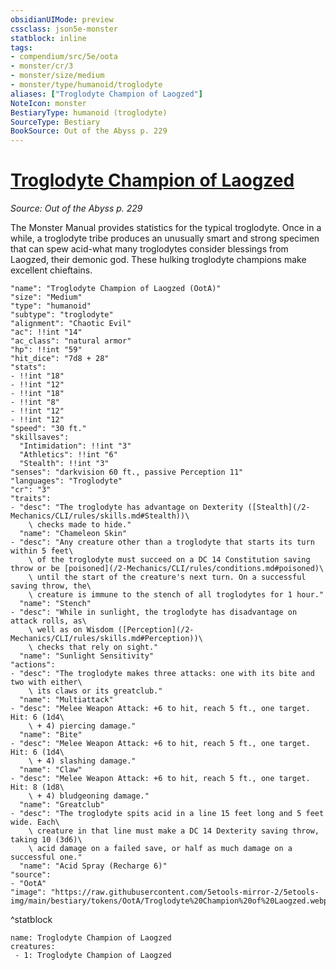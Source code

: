 ```yaml
---
obsidianUIMode: preview
cssclass: json5e-monster
statblock: inline
tags:
- compendium/src/5e/oota
- monster/cr/3
- monster/size/medium
- monster/type/humanoid/troglodyte
aliases: ["Troglodyte Champion of Laogzed"]
NoteIcon: monster
BestiaryType: humanoid (troglodyte)
SourceType: Bestiary
BookSource: Out of the Abyss p. 229
---
```

# [Troglodyte Champion of Laogzed](2-Mechanics/CLI/bestiary/humanoid/troglodyte-champion-of-laogzed-oota.md)
*Source: Out of the Abyss p. 229*  

The Monster Manual provides statistics for the typical troglodyte. Once in a while, a troglodyte tribe produces an unusually smart and strong specimen that can spew acid-what many troglodytes consider blessings from Laogzed, their demonic god. These hulking troglodyte champions make excellent chieftains.

```statblock
"name": "Troglodyte Champion of Laogzed (OotA)"
"size": "Medium"
"type": "humanoid"
"subtype": "troglodyte"
"alignment": "Chaotic Evil"
"ac": !!int "14"
"ac_class": "natural armor"
"hp": !!int "59"
"hit_dice": "7d8 + 28"
"stats":
- !!int "18"
- !!int "12"
- !!int "18"
- !!int "8"
- !!int "12"
- !!int "12"
"speed": "30 ft."
"skillsaves":
  "Intimidation": !!int "3"
  "Athletics": !!int "6"
  "Stealth": !!int "3"
"senses": "darkvision 60 ft., passive Perception 11"
"languages": "Troglodyte"
"cr": "3"
"traits":
- "desc": "The troglodyte has advantage on Dexterity ([Stealth](/2-Mechanics/CLI/rules/skills.md#Stealth))\
    \ checks made to hide."
  "name": "Chameleon Skin"
- "desc": "Any creature other than a troglodyte that starts its turn within 5 feet\
    \ of the troglodyte must succeed on a DC 14 Constitution saving throw or be [poisoned](/2-Mechanics/CLI/rules/conditions.md#poisoned)\
    \ until the start of the creature's next turn. On a successful saving throw, the\
    \ creature is immune to the stench of all troglodytes for 1 hour."
  "name": "Stench"
- "desc": "While in sunlight, the troglodyte has disadvantage on attack rolls, as\
    \ well as on Wisdom ([Perception](/2-Mechanics/CLI/rules/skills.md#Perception))\
    \ checks that rely on sight."
  "name": "Sunlight Sensitivity"
"actions":
- "desc": "The troglodyte makes three attacks: one with its bite and two with either\
    \ its claws or its greatclub."
  "name": "Multiattack"
- "desc": "Melee Weapon Attack: +6 to hit, reach 5 ft., one target. Hit: 6 (1d4\
    \ + 4) piercing damage."
  "name": "Bite"
- "desc": "Melee Weapon Attack: +6 to hit, reach 5 ft., one target. Hit: 6 (1d4\
    \ + 4) slashing damage."
  "name": "Claw"
- "desc": "Melee Weapon Attack: +6 to hit, reach 5 ft., one target. Hit: 8 (1d8\
    \ + 4) bludgeoning damage."
  "name": "Greatclub"
- "desc": "The troglodyte spits acid in a line 15 feet long and 5 feet wide. Each\
    \ creature in that line must make a DC 14 Dexterity saving throw, taking 10 (3d6)\
    \ acid damage on a failed save, or half as much damage on a successful one."
  "name": "Acid Spray (Recharge 6)"
"source":
- "OotA"
"image": "https://raw.githubusercontent.com/5etools-mirror-2/5etools-img/main/bestiary/tokens/OotA/Troglodyte%20Champion%20of%20Laogzed.webp"
```
^statblock

```encounter-table
name: Troglodyte Champion of Laogzed
creatures:
 - 1: Troglodyte Champion of Laogzed
```